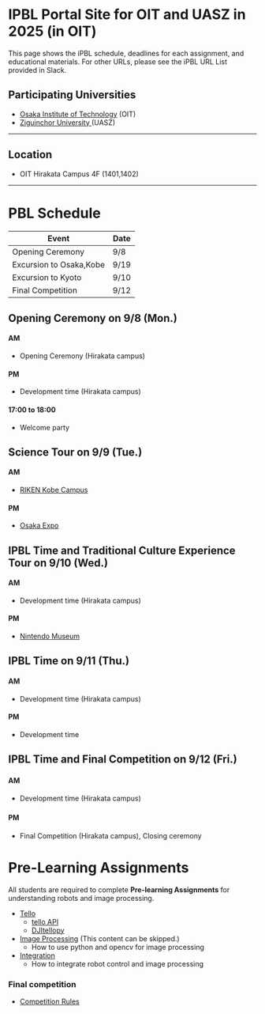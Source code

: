 #  IPBL Portal Site for OIT and UASZ in 2025 (in OIT)

This page shows the iPBL schedule, deadlines for each assignment, and educational materials. For other URLs, please see the iPBL URL List provided in Slack.

## Participating Universities
- [Osaka Institute of Technology](http://www.oit.ac.jp/english/index.html) (OIT)
- [Ziguinchor University ](https://uasz.sn/) (UASZ)
---
## Location
 - OIT Hirakata Campus 4F (1401,1402)
---
# PBL Schedule 

|Event |Date|
|-|-|
|Opening Ceremony |9/8|
|Excursion to Osaka,Kobe| 9/19|
|Excursion to Kyoto| 9/10|
|Final Competition | 9/12|


## Opening Ceremony on 9/8 (Mon.)
#### AM
- Opening Ceremony  (Hirakata campus)
#### PM
- Development time (Hirakata campus)
#### 17:00 to 18:00
- Welcome party

## Science  Tour  on 9/9 (Tue.)
####  AM 
- [RIKEN Kobe Campus]( https://www.kobe.riken.jp/en/)
####  PM
- [Osaka Expo]( https://www.expo2025.or.jp/en/)

## IPBL Time and Traditional Culture Experience Tour on 9/10 (Wed.)
####  AM
- Development time (Hirakata campus)
#### PM
- [Nintendo Museum]( https://museum.nintendo.com/index.html)


## IPBL Time on 9/11 (Thu.)
####  AM
- Development time (Hirakata campus)
####  PM
- Development time
## IPBL Time and Final Competition on 9/12 (Fri.)
#### AM　
- Development time (Hirakata campus)
#### PM　
- Final Competition (Hirakata campus), Closing ceremony



# Pre-Learning Assignments 
All students are required to complete **Pre-learning Assignments** for understanding robots and image processing.
- [Tello](https://github.com/oit-ipbl/robots)
  - [tello API](https://github.com/oit-ipbl/robots/blob/main/tello/simple_control.md)
  - [DJItellopy](https://github.com/oit-ipbl/robots/blob/main/tello/DJITelloPy.md)
- [Image Processing](https://github.com/oit-ipbl/image_processing)  (This content can be skipped.)
  - How to use python and opencv for image processing
- [Integration](https://github.com/oit-ipbl/Integration/)
  - How to integrate robot control and image processing



### Final competition 
-  [Competition Rules](https://github.com/oit-ipbl/final_competition)

<!--
# Questionnaire 

#### International PBL Survey
https://forms.gle/uGmmk5gydcvf9gx46

#### Questionnaire to Invitees
https://docs.google.com/forms/d/e/1FAIpQLSe1PD2A6Bti-NBtpAKks2bS1ZiXF5QkV6Gd2NqSGtN_CnI0qA/viewform?pli=1

#### Questionnaire to Invitees
https://docs.google.com/forms/d/1HNjxvQvelaG5oEXlFy5Ht1uq4BPRL6H8RmirHkjqkxk/
->










